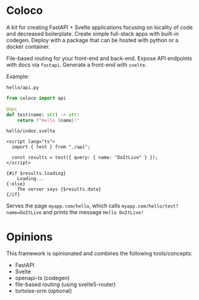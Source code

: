 # Coloco

A kit for creating FastAPI + Svelte applications focusing on locality of code and decreased boilerplate.  Create simple full-stack apps with built-in codegen.  Deploy with a package that can be hosted with python or a docker container.

File-based routing for your front-end and back-end.  Expose API endpoints with docs via `fastapi`.  Generate a front-end with `svelte`.

Example:

`hello/api.py`
```python
from coloco import api

@api
def test(name: str) -> str:
    return f"Hello {name}!"

```

`hello/index.svelte`
```svelte
<script lang="ts">
  import { test } from "./api";

  const results = test({ query: { name: "DoItLive" } });
</script>

{#if $results.loading}
    Loading...
{:else}
    The server says {$results.data}
{/if}
```

Serves the page `myapp.com/hello`, which calls `myapp.com/hello/test?name=DoItLive` and prints the message `Hello DoItLive!`

# Opinions

This framework is opinionated and combines the following tools/concepts:
 * FastAPI
 * Svelte
 * openapi-ts (codegen)
 * file-based routing (using svelte5-router)
 * tortoise-orm (optional)
